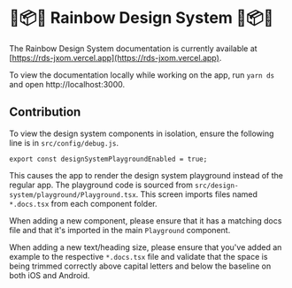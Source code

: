 # 🎨📦🌈 Rainbow Design System 🌈📦🎨

The Rainbow Design System documentation is currently available at [https://rds-jxom.vercel.app](https://rds-jxom.vercel.app).

To view the documentation locally while working on the app, run `yarn ds` and open http://localhost:3000.

## Contribution

To view the design system components in isolation, ensure the following line is in `src/config/debug.js`.

```
export const designSystemPlaygroundEnabled = true;
```

This causes the app to render the design system playground instead of the regular app. The playground code is sourced from `src/design-system/playground/Playground.tsx`. This screen imports files named `*.docs.tsx` from each component folder.

When adding a new component, please ensure that it has a matching docs file and that it's imported in the main `Playground` component.

When adding a new text/heading size, please ensure that you've added an example to the respective `*.docs.tsx` file and validate that the space is being trimmed correctly above capital letters and below the baseline on both iOS and Android.
